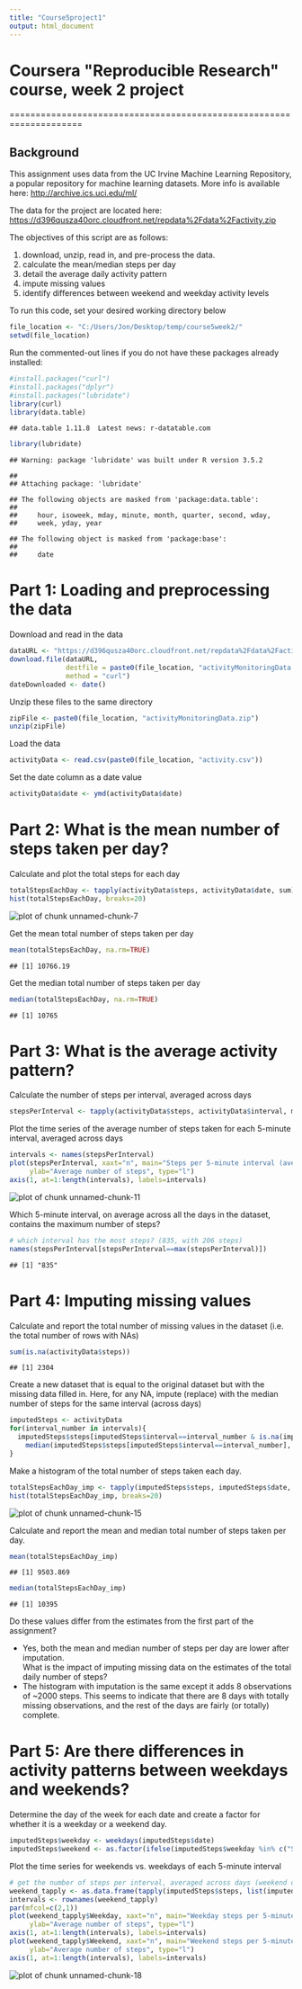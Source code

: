 ```yaml
---
title: "Course5project1"
output: html_document
---
```




# Coursera "Reproducible Research" course, week 2 project

====================================================================

## Background
This assignment uses data from the UC Irvine Machine Learning Repository, 
 a popular repository for machine learning datasets.
 More info is available here: http://archive.ics.uci.edu/ml/

 The data for the project are located here:
  https://d396qusza40orc.cloudfront.net/repdata%2Fdata%2Factivity.zip

 The objectives of this script are as follows:  
 1) download, unzip, read in, and pre-process the data.   
 2) calculate the mean/median steps per day  
 3) detail the average daily activity pattern  
 4) impute missing values  
 5) identify differences between weekend and weekday activity levels  

To run this code, set your desired working directory below

```r
file_location <- "C:/Users/Jon/Desktop/temp/course5week2/"
setwd(file_location)
```

Run the commented-out lines if you do not have these packages already installed:

```r
#install.packages("curl")  
#install.packages("dplyr")  
#install.packages("lubridate")  
library(curl)  
library(data.table)  
```

```
## data.table 1.11.8  Latest news: r-datatable.com
```

```r
library(lubridate)  
```

```
## Warning: package 'lubridate' was built under R version 3.5.2
```

```
## 
## Attaching package: 'lubridate'
```

```
## The following objects are masked from 'package:data.table':
## 
##     hour, isoweek, mday, minute, month, quarter, second, wday,
##     week, yday, year
```

```
## The following object is masked from 'package:base':
## 
##     date
```


# Part 1: Loading and preprocessing the data

Download and read in the data

```r
dataURL <- "https://d396qusza40orc.cloudfront.net/repdata%2Fdata%2Factivity.zip"
download.file(dataURL, 
              destfile = paste0(file_location, "activityMonitoringData.zip"),
              method = "curl")
dateDownloaded <- date()
```

Unzip these files to the same directory

```r
zipFile <- paste0(file_location, "activityMonitoringData.zip")
unzip(zipFile)
```

Load the data

```r
activityData <- read.csv(paste0(file_location, "activity.csv"))
```

Set the date column as a date value

```r
activityData$date <- ymd(activityData$date)
```

# Part 2: What is the mean number of steps taken per day?

Calculate and plot the total steps for each day

```r
totalStepsEachDay <- tapply(activityData$steps, activityData$date, sum)
hist(totalStepsEachDay, breaks=20)
```

![plot of chunk unnamed-chunk-7](figure/unnamed-chunk-7-1.png)

Get the mean total number of steps taken per day

```r
mean(totalStepsEachDay, na.rm=TRUE)
```

```
## [1] 10766.19
```

Get the median total number of steps taken per day

```r
median(totalStepsEachDay, na.rm=TRUE)
```

```
## [1] 10765
```


# Part 3: What is the average activity pattern?

Calculate the number of steps per interval, averaged across days

```r
stepsPerInterval <- tapply(activityData$steps, activityData$interval, mean, na.rm=TRUE)
```

Plot the time series of the average number of steps taken for each 5-minute interval, averaged across days

```r
intervals <- names(stepsPerInterval)
plot(stepsPerInterval, xaxt="n", main="Steps per 5-minute interval (averaged across days)", xlab="Interval (time of day)",
     ylab="Average number of steps", type="l")
axis(1, at=1:length(intervals), labels=intervals)
```

![plot of chunk unnamed-chunk-11](figure/unnamed-chunk-11-1.png)

Which 5-minute interval, on average across all the days in the dataset, contains the maximum number of steps?

```r
# which interval has the most steps? (835, with 206 steps)
names(stepsPerInterval[stepsPerInterval==max(stepsPerInterval)])
```

```
## [1] "835"
```

# Part 4: Imputing missing values

Calculate and report the total number of missing values in the dataset (i.e. the total number of rows with NAs)

```r
sum(is.na(activityData$steps))
```

```
## [1] 2304
```

Create a new dataset that is equal to the original dataset but with the missing data filled in.
Here, for any NA, impute (replace) with the median number of steps for the same interval (across days)

```r
imputedSteps <- activityData
for(interval_number in intervals){
  imputedSteps$steps[imputedSteps$interval==interval_number & is.na(imputedSteps$steps)] <- 
    median(imputedSteps$steps[imputedSteps$interval==interval_number], na.rm=TRUE)
}
```

Make a histogram of the total number of steps taken each day. 

```r
totalStepsEachDay_imp <- tapply(imputedSteps$steps, imputedSteps$date, sum)
hist(totalStepsEachDay_imp, breaks=20)
```

![plot of chunk unnamed-chunk-15](figure/unnamed-chunk-15-1.png)

Calculate and report the mean and median total number of steps taken per day. 

```r
mean(totalStepsEachDay_imp)
```

```
## [1] 9503.869
```

```r
median(totalStepsEachDay_imp)
```

```
## [1] 10395
```

Do these values differ from the estimates from the first part of the assignment?   
* Yes, both the mean and median number of steps per day are lower after imputation.  
What is the impact of imputing missing data on the estimates of the total daily number of steps?    
* The histogram with imputation is the same except it adds 8 observations of ~2000 steps.
 This seems to indicate that there are 8 days with totally missing observations, and the
 rest of the days are fairly (or totally) complete.

# Part 5: Are there differences in activity patterns between weekdays and weekends?
  
Determine the day of the week for each date and create a factor for whether it is a weekday
or a weekend day.

```r
imputedSteps$weekday <- weekdays(imputedSteps$date)
imputedSteps$weekend <- as.factor(ifelse(imputedSteps$weekday %in% c("Saturday", "Sunday"), "Weekend", "Weekday"))
```

Plot the time series for weekends vs. weekdays of each 5-minute interval

```r
# get the number of steps per interval, averaged across days (weekend or weekdays)
weekend_tapply <- as.data.frame(tapply(imputedSteps$steps, list(imputedSteps$interval, imputedSteps$weekend), mean, na.rm=TRUE))
intervals <- rownames(weekend_tapply)
par(mfcol=c(2,1))
plot(weekend_tapply$Weekday, xaxt="n", main="Weekday steps per 5-minute interval (averaged across days)", xlab="Interval (time of day)",
     ylab="Average number of steps", type="l")
axis(1, at=1:length(intervals), labels=intervals)
plot(weekend_tapply$Weekend, xaxt="n", main="Weekend steps per 5-minute interval (averaged across days)", xlab="Interval (time of day)",
     ylab="Average number of steps", type="l")
axis(1, at=1:length(intervals), labels=intervals)
```

![plot of chunk unnamed-chunk-18](figure/unnamed-chunk-18-1.png)



